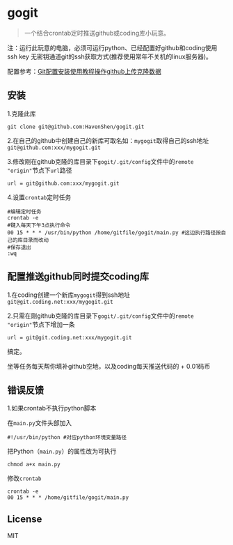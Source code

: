 # gogit

> 一个结合crontab定时推送github或coding库小玩意。

注：运行此玩意的电脑，必须可运行python、已经配置好github和coding使用ssh key 无密钥通道git的ssh获取方式(推荐使用常年不关机的linux服务器)。

配置参考：[Git配置安装使用教程操作github上传克隆数据](http://www.cnblogs.com/havenshen/p/3493522.html)

## 安装

1.克隆此库
  
  ```shell
  git clone git@github.com:HavenShen/gogit.git
  ```

2.在自己的github中创建自己的新库可取名如：`mygogit`取得自己的ssh地址`git@github.com:xxx/mygogit.git`

3.修改刚在github克隆的库目录下`gogit/.git/config`文件中的`remote "origin"`节点下`url`路径

  ```shell
  url = git@github.com:xxx/mygogit.git
  ```

4.设置`crontab`定时任务

  ```shell
  #编辑定时任务
  crontab -e
  #键入每天下午3点执行命令
  00 15 * * * /usr/bin/python /home/gitfile/gogit/main.py #这边执行路径按自己的库目录而改动
  #保存退出
  :wq
  ```
  
## 配置推送github同时提交coding库

1.在coding创建一个新库`mygogit`得到ssh地址`git@git.coding.net:xxx/mygogit.git`

2.只需在刚github克隆的库目录下`gogit/.git/config`文件中的`remote "origin"`节点下增加一条

  ```shell
  url = git@git.coding.net:xxx/mygogit.git
  ```

搞定。

坐等任务每天帮你填补github空地，以及coding每天推送代码的 + 0.01码币

## 错误反馈

1.如果crontab不执行python脚本

在`main.py`文件头部加入
  
  ```shell
  #!/usr/bin/python #对应python环境变量路径
  ```
  
把Python（`main.py`）的属性改为可执行

  ```shell
  chmod a+x main.py
  ```

修改`crontab`

  ```shell
  crontab -e
  00 15 * * * /home/gitfile/gogit/main.py
  ```
  
## License

MIT
